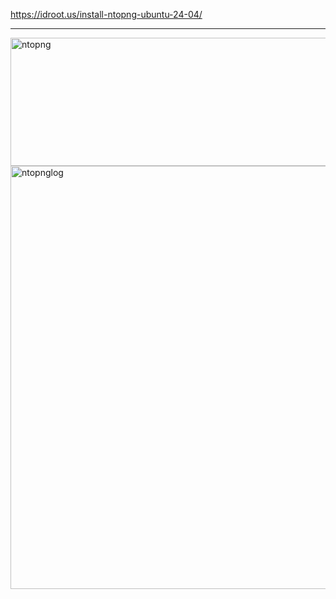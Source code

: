 https://idroot.us/install-ntopng-ubuntu-24-04/
 
 ---

 <img width="1240" height="205" alt="ntopng" src="https://github.com/user-attachments/assets/2115bafc-a7c3-4bb3-8b68-705aeb7ab88d" />

<img width="1946" height="677" alt="ntopnglog" src="https://github.com/user-attachments/assets/e9ec366f-8a42-47b2-86de-211de9bb944b" />
